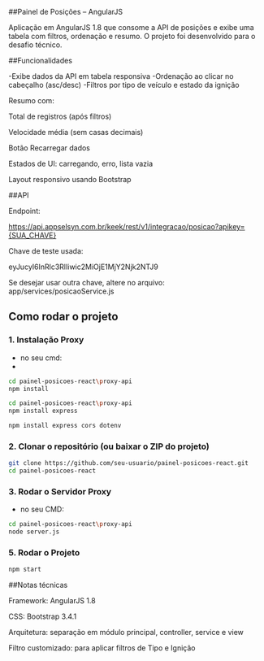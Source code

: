 ##Painel de Posições – AngularJS

Aplicação em AngularJS 1.8 que consome a API de posições e exibe uma tabela com filtros, ordenação e resumo.
O projeto foi desenvolvido para o desafio técnico.

##Funcionalidades

-Exibe dados da API em tabela responsiva
-Ordenação ao clicar no cabeçalho (asc/desc)
-Filtros por tipo de veículo e estado da ignição

Resumo com:

Total de registros (após filtros)

Velocidade média (sem casas decimais)

Botão Recarregar dados

Estados de UI: carregando, erro, lista vazia

Layout responsivo usando Bootstrap


##API

Endpoint:

https://api.appselsyn.com.br/keek/rest/v1/integracao/posicao?apikey={SUA_CHAVE}


Chave de teste usada:

eyJucyI6InRlc3RlIiwic2MiOjE1MjY2Njk2NTJ9


Se desejar usar outra chave, altere no arquivo:
app/services/posicaoService.js

## Como rodar o projeto



### 1. Instalação Proxy

- no seu cmd:
- 
```bash
cd painel-posicoes-react\proxy-api 
npm install
```

```bash
cd painel-posicoes-react\proxy-api 
npm install express
```

```bash
npm install express cors dotenv
```

### 2. Clonar o repositório (ou baixar o ZIP do projeto)
```bash
git clone https://github.com/seu-usuario/painel-posicoes-react.git
cd painel-posicoes-react
```

### 3. Rodar o Servidor Proxy

- no seu CMD:

```bash
cd painel-posicoes-react\proxy-api
node server.js 
```
### 5. Rodar o Projeto

```bash
npm start
```

##Notas técnicas

Framework: AngularJS 1.8

CSS: Bootstrap 3.4.1

Arquitetura: separação em módulo principal, controller, service e view

Filtro customizado: para aplicar filtros de Tipo e Ignição


